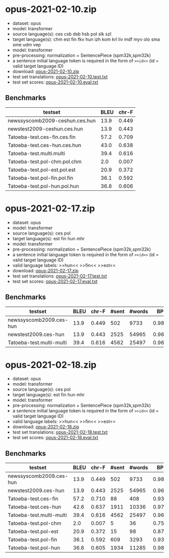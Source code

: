 # opus-2021-02-10.zip

* dataset: opus
* model: transformer
* source language(s): ces csb dsb hsb pol slk szl
* target language(s): chm est fin fkv hun izh kom krl liv mdf myv olo sma sme udm vep
* model: transformer
* pre-processing: normalization + SentencePiece (spm32k,spm32k)
* a sentence initial language token is required in the form of `>>id<<` (id = valid target language ID)
* download: [opus-2021-02-10.zip](https://object.pouta.csc.fi/Tatoeba-MT-models/zlw-fiu/opus-2021-02-10.zip)
* test set translations: [opus-2021-02-10.test.txt](https://object.pouta.csc.fi/Tatoeba-MT-models/zlw-fiu/opus-2021-02-10.test.txt)
* test set scores: [opus-2021-02-10.eval.txt](https://object.pouta.csc.fi/Tatoeba-MT-models/zlw-fiu/opus-2021-02-10.eval.txt)

## Benchmarks

| testset               | BLEU  | chr-F |
|-----------------------|-------|-------|
| newssyscomb2009-ceshun.ces.hun 	| 13.9 	| 0.449 |
| newstest2009-ceshun.ces.hun 	| 13.9 	| 0.443 |
| Tatoeba-test.ces-fin.ces.fin 	| 57.2 	| 0.709 |
| Tatoeba-test.ces-hun.ces.hun 	| 43.0 	| 0.638 |
| Tatoeba-test.multi.multi 	| 39.4 	| 0.616 |
| Tatoeba-test.pol-chm.pol.chm 	| 2.0 	| 0.007 |
| Tatoeba-test.pol-est.pol.est 	| 20.9 	| 0.372 |
| Tatoeba-test.pol-fin.pol.fin 	| 36.1 	| 0.592 |
| Tatoeba-test.pol-hun.pol.hun 	| 36.8 	| 0.606 |





# opus-2021-02-17.zip

* dataset: opus
* model: transformer
* source language(s): ces pol
* target language(s): est fin hun mhr
* model: transformer
* pre-processing: normalization + SentencePiece (spm32k,spm32k)
* a sentence initial language token is required in the form of `>>id<<` (id = valid target language ID)
* valid language labels: >>hun<< >>fin<< >>est<<
* download: [opus-2021-02-17.zip](https://object.pouta.csc.fi/Tatoeba-MT-models/zlw-fiu/opus-2021-02-17.zip)
* test set translations: [opus-2021-02-17.test.txt](https://object.pouta.csc.fi/Tatoeba-MT-models/zlw-fiu/opus-2021-02-17.test.txt)
* test set scores: [opus-2021-02-17.eval.txt](https://object.pouta.csc.fi/Tatoeba-MT-models/zlw-fiu/opus-2021-02-17.eval.txt)

## Benchmarks

| testset | BLEU  | chr-F | #sent | #words | BP |
|---------|-------|-------|-------|--------|----|
| newssyscomb2009.ces-hun 	| 13.9 	| 0.449 	| 502 	| 9733 	| 0.981 |
| newstest2009.ces-hun 	| 13.9 	| 0.443 	| 2525 	| 54965 	| 0.969 |
| Tatoeba-test.multi-multi 	| 39.4 	| 0.616 	| 4562 	| 25497 	| 0.969 |





# opus-2021-02-18.zip

* dataset: opus
* model: transformer
* source language(s): ces pol
* target language(s): est fin hun mhr
* model: transformer
* pre-processing: normalization + SentencePiece (spm32k,spm32k)
* a sentence initial language token is required in the form of `>>id<<` (id = valid target language ID)
* valid language labels: >>hun<< >>fin<< >>est<<
* download: [opus-2021-02-18.zip](https://object.pouta.csc.fi/Tatoeba-MT-models/zlw-fiu/opus-2021-02-18.zip)
* test set translations: [opus-2021-02-18.test.txt](https://object.pouta.csc.fi/Tatoeba-MT-models/zlw-fiu/opus-2021-02-18.test.txt)
* test set scores: [opus-2021-02-18.eval.txt](https://object.pouta.csc.fi/Tatoeba-MT-models/zlw-fiu/opus-2021-02-18.eval.txt)

## Benchmarks

| testset | BLEU  | chr-F | #sent | #words | BP |
|---------|-------|-------|-------|--------|----|
| newssyscomb2009.ces-hun 	| 13.9 	| 0.449 	| 502 	| 9733 	| 0.981 |
| newstest2009.ces-hun 	| 13.9 	| 0.443 	| 2525 	| 54965 	| 0.969 |
| Tatoeba-test.ces-fin 	| 57.2 	| 0.710 	| 88 	| 408 	| 0.934 |
| Tatoeba-test.ces-hun 	| 42.6 	| 0.637 	| 1911 	| 10336 	| 0.972 |
| Tatoeba-test.multi-multi 	| 39.4 	| 0.616 	| 4562 	| 25497 	| 0.969 |
| Tatoeba-test.pol-chm 	| 2.0 	| 0.007 	| 5 	| 36 	| 0.751 |
| Tatoeba-test.pol-est 	| 20.9 	| 0.372 	| 15 	| 98 	| 0.870 |
| Tatoeba-test.pol-fin 	| 36.1 	| 0.592 	| 609 	| 3293 	| 0.937 |
| Tatoeba-test.pol-hun 	| 36.6 	| 0.605 	| 1934 	| 11285 	| 0.982 |

